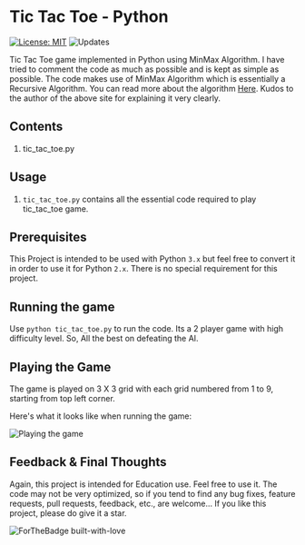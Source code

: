 # Tic Tac Toe - Python
[![License: MIT](https://img.shields.io/badge/License-MIT-yellow.svg)](https://opensource.org/licenses/MIT)
![Updates](https://travis-ci.org/source-nerd/tic-tac-toe-python.svg?branch=master)

Tic Tac Toe game implemented in Python using MinMax Algorithm. I have tried to comment the code as much as possible and is kept as simple as possible. The code makes use of MinMax Algorithm which is essentially a Recursive Algorithm. You can read more about the algorithm [Here](https://www.neverstopbuilding.com/blog/minimax). Kudos to the author of the above site for explaining it very clearly.

## Contents
1. tic_tac_toe.py 

## Usage
1.  `tic_tac_toe.py`  contains all the essential code required to play tic_tac_toe game.

## Prerequisites
This Project is intended to be used with Python `3.x` but feel free to convert it in order to use it for Python `2.x`. There is no special requirement for this project.

## Running the game
Use `python tic_tac_toe.py` to run the code. Its a 2 player game with high difficulty level. So, All the best on defeating the AI.

## Playing the Game
The game is played on 3 X 3 grid with each grid numbered from 1 to 9, starting from top left corner.

Here's what it looks like when running the game:

![Playing the game](tic_tac_toe_gif.gif "Tic Tac Toe Python")

## Feedback & Final Thoughts

Again, this project is intended for Education use. Feel free to use it. The code may not be very optimized, so if you tend to find any bug fixes, feature requests, pull requests, feedback, etc., are welcome... If you like this project, please do give it a star.

![ForTheBadge built-with-love](http://ForTheBadge.com/images/badges/built-with-love.svg)
